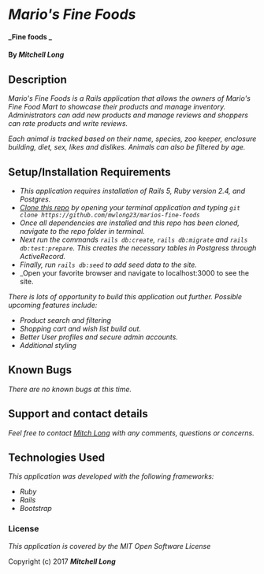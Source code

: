 
# _Mario's Fine Foods_

#### _Fine foods _

#### By _**Mitchell Long**_

## Description

_Mario's Fine Foods is a Rails application that allows the owners of Mario's Fine Food Mart to showcase their products and manage inventory. Administrators can add new products and manage reviews and shoppers can rate products and write reviews._

_Each animal is tracked based on their name, species, zoo keeper, enclosure building, diet, sex, likes and dislikes. Animals can also be filtered by age._

## Setup/Installation Requirements

* _This application requires installation of Rails 5, Ruby version 2.4, and Postgres._
* _[Clone this repo](https://github.com/mwlong23/marios-fine-foods) by opening your terminal application and typing `git clone https://github.com/mwlong23/marios-fine-foods`_
* _Once all dependencies are installed and this repo has been cloned, navigate to the repo folder in terminal._
* _Next run the commands `rails db:create`, `rails db:migrate` and `rails db:test:prepare`. This creates the necessary tables in Postgress through ActiveRecord._
* _Finally, run `rails db:seed` to add seed data to the site._
* _Open your favorite browser and navigate to localhost:3000 to see the site.



_There is lots of opportunity to build this application out further. Possible upcoming features include:_
  * _Product search and filtering_
  * _Shopping cart and wish list build out._
  * _Better User profiles and secure admin accounts._
  * _Additional styling_

## Known Bugs

_There are no known bugs at this time._

## Support and contact details

_Feel free to contact [Mitch Long](mailto:meechllada@gmail.com) with any comments, questions or concerns._

## Technologies Used

_This application was developed with the following frameworks:_
  * _Ruby_
  * _Rails_
  * _Bootstrap_


### License

*This application is covered by the MIT Open Software License*

Copyright (c) 2017 **_Mitchell Long_**
